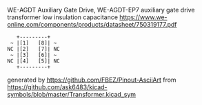 WE-AGDT Auxiliary Gate Drive, WE-AGDT-EP7
auxiliary gate drive transformer low insulation capacitance
https://www.we-online.com/components/products/datasheet/750319177.pdf


	   +---------+
	 ~ |[1]   [8]| ~
	NC |[2]   [7]| NC
	 ~ |[3]   [6]| ~
	NC |[4]   [5]| NC
	   +---------+


generated by https://github.com/FBEZ/Pinout-AsciiArt from https://github.com/ask6483/kicad-symbols/blob/master/Transformer.kicad_sym